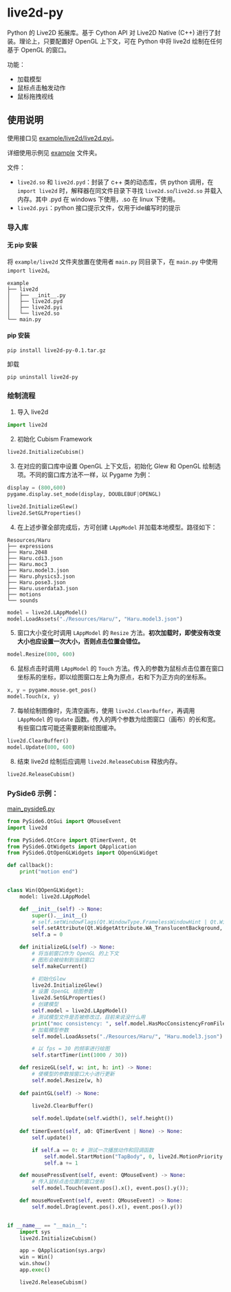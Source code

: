 # live2d-py

Python 的 Live2D 拓展库。基于 Cython API 对 Live2D Native (C++) 进行了封装。理论上，只要配置好 OpenGL 上下文，可在 Python 中将 live2d 绘制在任何基于 OpenGL 的窗口。

功能：
* 加载模型
* 鼠标点击触发动作
* 鼠标拖拽视线

## 使用说明
使用接口见 [example/live2d/live2d.pyi](./example/live2d/live2d.pyi)。

详细使用示例见 [example](./example/) 文件夹。

文件：
* `live2d.so` 和 `live2d.pyd`：封装了 c++ 类的动态库，供 python 调用，在 `import live2d` 时，解释器在同文件目录下寻找 `live2d.so`/`live2d.so` 并载入内存。其中 .pyd 在 windows 下使用，.so 在 linux 下使用。
* `live2d.pyi`：python 接口提示文件，仅用于ide编写时的提示

### 导入库

#### 无 pip 安装

将 `example/live2d` 文件夹放置在使用者 `main.py` 同目录下，在 `main.py` 中使用 `import live2d`。 

```
example
├── live2d
│   ├── __init__.py
│   ├── live2d.pyd
│   ├── live2d.pyi
│   └── live2d.so
└── main.py
```

#### pip 安装

```
pip install live2d-py-0.1.tar.gz
```

卸载
```
pip uninstall live2d-py
```

### 绘制流程
1. 导入 live2d
```python
import live2d
```

2. 初始化 Cubism Framework
```python
live2d.InitializeCubism()
```

3. 在对应的窗口库中设置 OpenGL 上下文后，初始化 Glew 和 OpenGL 绘制选项。不同的窗口库方法不一样，以 Pygame 为例：
```python
display = (800,600)
pygame.display.set_mode(display, DOUBLEBUF|OPENGL)

live2d.InitializeGlew()
live2d.SetGLProperties()
```

4. 在上述步骤全部完成后，方可创建 `LAppModel` 并加载本地模型。路径如下：
```
Resources/Haru
├── expressions
├── Haru.2048
├── Haru.cdi3.json
├── Haru.moc3
├── Haru.model3.json
├── Haru.physics3.json
├── Haru.pose3.json
├── Haru.userdata3.json
├── motions
└── sounds
```

```python
model = live2d.LAppModel()
model.LoadAssets("./Resources/Haru/", "Haru.model3.json")
```

5. 窗口大小变化时调用 `LAppModel` 的 `Resize` 方法。**初次加载时，即使没有改变大小也应设置一次大小，否则点击位置会错位。**
```python
model.Resize(800, 600)
```

6. 鼠标点击时调用 `LAppModel` 的 `Touch` 方法。传入的参数为鼠标点击位置在窗口坐标系的坐标，即以绘图窗口左上角为原点，右和下为正方向的坐标系。
```python
x, y = pygame.mouse.get_pos()
model.Touch(x, y)
```

7. 每帧绘制图像时，先清空画布，使用 `live2d.ClearBuffer`，再调用 `LAppModel` 的 `Update` 函数。传入的两个参数为绘图窗口（画布）的长和宽。有些窗口库可能还需要刷新绘图缓冲。
```python
live2d.ClearBuffer()
model.Update(800, 600)
```

8. 结束 live2d 绘制后应调用 `live2d.ReleaseCubism` 释放内存。
```python
live2d.ReleaseCubism()
```

### PySide6 示例：

[main_pyside6.py](./example/main_pyside6.py)

```python
from PySide6.QtGui import QMouseEvent
import live2d

from PySide6.QtCore import QTimerEvent, Qt
from PySide6.QtWidgets import QApplication
from PySide6.QtOpenGLWidgets import QOpenGLWidget

def callback():
    print("motion end")


class Win(QOpenGLWidget):
    model: live2d.LAppModel

    def __init__(self) -> None:
        super().__init__()
        # self.setWindowFlags(Qt.WindowType.FramelessWindowHint | Qt.WindowType.Tool)
        self.setAttribute(Qt.WidgetAttribute.WA_TranslucentBackground, True)
        self.a = 0

    def initializeGL(self) -> None:
        # 将当前窗口作为 OpenGL 的上下文
        # 图形会被绘制到当前窗口
        self.makeCurrent()

        # 初始化Glew
        live2d.InitializeGlew()
        # 设置 OpenGL 绘图参数
        live2d.SetGLProperties()
        # 创建模型
        self.model = live2d.LAppModel()
        # 测试模型文件是否被修改过，目前来说没什么用
        print("moc consistency: ", self.model.HasMocConsistencyFromFile('./Resources/Hiyori/Hiyori.moc3'));
        # 加载模型参数
        self.model.LoadAssets("./Resources/Haru/", "Haru.model3.json")

        # 以 fps = 30 的频率进行绘图
        self.startTimer(int(1000 / 30))

    def resizeGL(self, w: int, h: int) -> None:
        # 使模型的参数按窗口大小进行更新
        self.model.Resize(w, h)
    
    def paintGL(self) -> None:
        
        live2d.ClearBuffer()

        self.model.Update(self.width(), self.height())
    
    def timerEvent(self, a0: QTimerEvent | None) -> None:
        self.update() 

        if self.a == 0: # 测试一次播放动作和回调函数
            self.model.StartMotion("TapBody", 0, live2d.MotionPriority.FORCE.value, callback)
            self.a += 1

    def mousePressEvent(self, event: QMouseEvent) -> None:
        # 传入鼠标点击位置的窗口坐标
        self.model.Touch(event.pos().x(), event.pos().y());

    def mouseMoveEvent(self, event: QMouseEvent) -> None:
        self.model.Drag(event.pos().x(), event.pos().y())


if __name__ == "__main__":
    import sys
    live2d.InitializeCubism()

    app = QApplication(sys.argv)
    win = Win()
    win.show()
    app.exec()

    live2d.ReleaseCubism()
```
